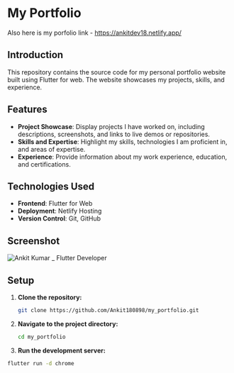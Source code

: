# My Portfolio

Also here is my porfolio link - https://ankitdev18.netlify.app/

## Introduction

This repository contains the source code for my personal portfolio website built using Flutter for web. The website showcases my projects, skills, and experience.

## Features

- **Project Showcase**: Display projects I have worked on, including descriptions, screenshots, and links to live demos or repositories.
- **Skills and Expertise**: Highlight my skills, technologies I am proficient in, and areas of expertise.
- **Experience**: Provide information about my work experience, education, and certifications.

## Technologies Used

- **Frontend**: Flutter for Web
- **Deployment**: Netlify Hosting
- **Version Control**: Git, GitHub

## Screenshot
![Ankit Kumar _ Flutter Developer](https://github.com/Ankit180898/my_portfolio/assets/48925155/1108e47b-1e21-4762-95e5-2f4950adbaf8)


## Setup

1. **Clone the repository:**
   ```bash
   git clone https://github.com/Ankit180898/my_portfolio.git

2. **Navigate to the project directory:**
   ```bash
   cd my_portfolio

3. **Run the development server:**
  ```bash
  flutter run -d chrome
